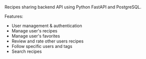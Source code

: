 Recipes sharing backend API using Python FastAPI and PostgreSQL.


Features:
* User management & authentication
* Manage user's recipes 
* Manage user's favorites
* Review and rate other users recipes
* Follow specific users and tags
* Search recipes

